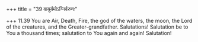 +++
title = "39 वायुर्यमोऽग्निर्वरुणः"

+++
11.39 You are Air, Death, Fire, the god of the waters, the moon, the
Lord of the creatures, and the Greater-grandfather. Salutations!
Salutation be to You a thousand times; salutation to You again and
again! Salutation!
